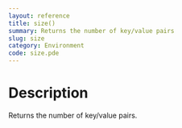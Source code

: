 ```yaml
---
layout: reference
title: size()
summary: Returns the number of key/value pairs
slug: size
category: Environment
code: size.pde
---
```


# Description

Returns the number of key/value pairs.
